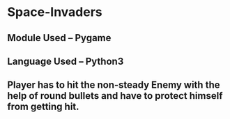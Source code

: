 # Space-Invaders

## Module Used – Pygame
## Language Used – Python3
## Player has to hit the non-steady Enemy with the help of round bullets and have to protect himself from getting hit.
